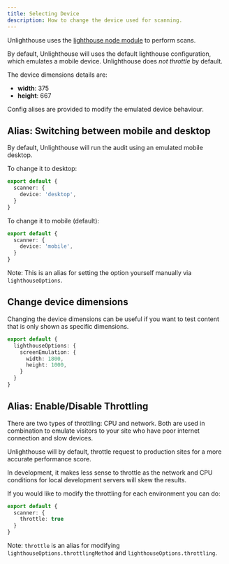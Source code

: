 ```yaml
---
title: Selecting Device
description: How to change the device used for scanning.
---
```


Unlighthouse uses the [lighthouse node module](https://github.com/GoogleChrome/lighthouse) to perform scans.

By default, Unlighthouse will uses the default lighthouse configuration, which emulates a mobile device. Unlighthouse
does _not throttle_ by default.

The device dimensions details are:
- **width**: 375
- **height**: 667

Config alises are provided to modify the emulated device behaviour.

## Alias: Switching between mobile and desktop

By default, Unlighthouse will run the audit using an emulated mobile desktop.

To change it to desktop:

```ts
export default {
  scanner: {
    device: 'desktop',
  }
}
```

To change it to mobile (default):

```ts
export default {
  scanner: {
    device: 'mobile',
  }
}
```

Note: This is an alias for setting the option yourself manually via `lighthouseOptions`.

## Change device dimensions

Changing the device dimensions can be useful if you want to test content that is only shown as specific dimensions.

```ts
export default {
  lighthouseOptions: {
    screenEmulation: {
      width: 1800,
      height: 1000,
    }
  }
}
```

## Alias: Enable/Disable Throttling

There are two types of throttling: CPU and network. Both are used in combination to emulate visitors to your site who
have poor internet connection and slow devices.

Unlighthouse will by default, throttle request to production sites for a more accurate performance score.

In development, it makes less sense to throttle as the network and CPU conditions for local development servers will
skew the results.

If you would like to modify the throttling for each environment you can do:

```ts
export default {
  scanner: {
    throttle: true
  }
}
```

Note: `throttle` is an alias for modifying `lighthouseOptions.throttlingMethod` and `lighthouseOptions.throttling`.
